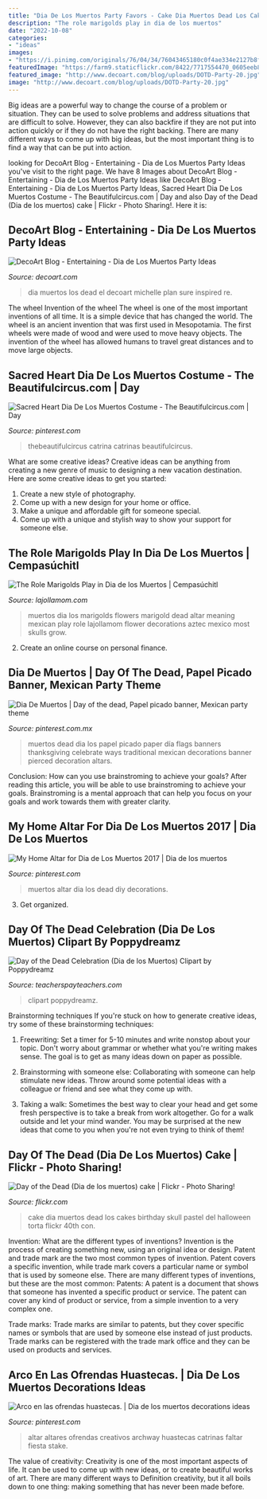 ```yaml
---
title: "Dia De Los Muertos Party Favors - Cake Dia Muertos Dead Los Cakes Birthday Skull Pastel Del Halloween Torta Flickr 40th Con"
description: "The role marigolds play in dia de los muertos"
date: "2022-10-08"
categories:
- "ideas"
images:
- "https://i.pinimg.com/originals/76/04/34/76043465180c0f4ae334e2127b8f7cee.jpg"
featuredImage: "https://farm9.staticflickr.com/8422/7717554470_0605eeb88b_o_d.jpg"
featured_image: "http://www.decoart.com/blog/uploads/DOTD-Party-20.jpg"
image: "http://www.decoart.com/blog/uploads/DOTD-Party-20.jpg"
---
```



Big ideas are a powerful way to change the course of a problem or situation. They can be used to solve problems and address situations that are difficult to solve. However, they can also backfire if they are not put into action quickly or if they do not have the right backing. There are many different ways to come up with big ideas, but the most important thing is to find a way that can be put into action.

	

		
looking for DecoArt Blog - Entertaining - Dia de Los Muertos Party Ideas you've visit to the right page. We have 8 Images about DecoArt Blog - Entertaining - Dia de Los Muertos Party Ideas like DecoArt Blog - Entertaining - Dia de Los Muertos Party Ideas, Sacred Heart Dia De Los Muertos Costume - The Beautifulcircus.com | Day and also Day of the Dead (Dia de los muertos) cake | Flickr - Photo Sharing!. Here it is:
		
    
## DecoArt Blog - Entertaining - Dia De Los Muertos Party Ideas

<img loading=lazy src="http://www.decoart.com/blog/uploads/DOTD-Party-20.jpg" onerror="this.onerror=null;this.src='https://tse3.mm.bing.net/th?id=OIP.Em14JAVD21dZlmiX5B5DZwHaLH&amp;pid=15.1';" alt="DecoArt Blog - Entertaining - Dia de Los Muertos Party Ideas">

_Source: decoart.com_

>dia muertos los dead el decoart michelle plan sure inspired re. 

	

The wheel
Invention of the wheel
The wheel is one of the most important inventions of all time. It is a simple device that has changed the world. The wheel is an ancient invention that was first used in Mesopotamia. The first wheels were made of wood and were used to move heavy objects. The invention of the wheel has allowed humans to travel great distances and to move large objects.

    
## Sacred Heart Dia De Los Muertos Costume - The Beautifulcircus.com | Day

<img loading=lazy src="https://i.pinimg.com/originals/16/73/69/16736998e908e79329fddc25e51496be.png" onerror="this.onerror=null;this.src='https://tse2.mm.bing.net/th?id=OIP.zuFd8wMkvCape7KZZWYbeQHaJ3&amp;pid=15.1';" alt="Sacred Heart Dia De Los Muertos Costume - The Beautifulcircus.com | Day">

_Source: pinterest.com_

>thebeautifulcircus catrina catrinas beautifulcircus. 

	

What are some creative ideas?
Creative ideas can be anything from creating a new genre of music to designing a new vacation destination. Here are some creative ideas to get you started: 
1. Create a new style of photography.
2. Come up with a new design for your home or office.
3. Make a unique and affordable gift for someone special.
4. Come up with a unique and stylish way to show your support for someone else.

    
## The Role Marigolds Play In Dia De Los Muertos | Cempasúchitl

<img loading=lazy src="https://lajollamom.com/wp-content/uploads/2012/11/dia-de-los-muertos-marigolds-altar.jpg" onerror="this.onerror=null;this.src='https://tse1.mm.bing.net/th?id=OIP.6AesrbyqnLmEMfmFriCTiwHaLI&amp;pid=15.1';" alt="The Role Marigolds Play in Dia de los Muertos | Cempasúchitl">

_Source: lajollamom.com_

>muertos dia los marigolds flowers marigold dead altar meaning mexican play role lajollamom flower decorations aztec mexico most skulls grow. 

	

2. Create an online course on personal finance.

    
## Dia De Muertos | Day Of The Dead, Papel Picado Banner, Mexican Party Theme

<img loading=lazy src="https://i.pinimg.com/736x/6d/7b/22/6d7b22a37abee48e1937088cb97a4906.jpg" onerror="this.onerror=null;this.src='https://tse2.mm.bing.net/th?id=OIP.ZkHhMKiFaEU2q6HRFpRzYAHaFj&amp;pid=15.1';" alt="Dia De Muertos | Day of the dead, Papel picado banner, Mexican party theme">

_Source: pinterest.com.mx_

>muertos dead dia los papel picado paper día flags banners thanksgiving celebrate ways traditional mexican decorations banner pierced decoration altars. 

	

Conclusion: How can you use brainstroming to achieve your goals?
After reading this article, you will be able to use brainstroming to achieve your goals. Brainstroming is a mental approach that can help you focus on your goals and work towards them with greater clarity.

    
## My Home Altar For Dia De Los Muertos 2017 | Dia De Los Muertos

<img loading=lazy src="https://i.pinimg.com/originals/76/04/34/76043465180c0f4ae334e2127b8f7cee.jpg" onerror="this.onerror=null;this.src='https://tse4.mm.bing.net/th?id=OIP.Ms_mskFUpYNmvSUb358npwHaK8&amp;pid=15.1';" alt="My Home Altar for Dia de Los Muertos 2017 | Dia de los muertos">

_Source: pinterest.com_

>muertos altar dia los dead diy decorations. 

	

3. Get organized.

    
## Day Of The Dead Celebration (Dia De Los Muertos) Clipart By Poppydreamz

<img loading=lazy src="https://ecdn.teacherspayteachers.com/thumbitem/Day-of-the-Dead-Celebration-Dia-de-los-Muertos-Clipart-by-Poppydreamz-006551000-1379881809-1585053095/original-885148-2.jpg" onerror="this.onerror=null;this.src='https://tse2.mm.bing.net/th?id=OIP.VxsNgv4WMp7zC0JC67iT9gAAAA&amp;pid=15.1';" alt="Day of the Dead Celebration (Dia de los Muertos) Clipart by Poppydreamz">

_Source: teacherspayteachers.com_

>clipart poppydreamz. 

	

Brainstorming techniques
If you're stuck on how to generate creative ideas, try some of these brainstorming techniques:
1. Freewriting: Set a timer for 5-10 minutes and write nonstop about your topic. Don't worry about grammar or whether what you're writing makes sense. The goal is to get as many ideas down on paper as possible.

2. Brainstorming with someone else: Collaborating with someone can help stimulate new ideas. Throw around some potential ideas with a colleague or friend and see what they come up with.

3. Taking a walk: Sometimes the best way to clear your head and get some fresh perspective is to take a break from work altogether. Go for a walk outside and let your mind wander. You may be surprised at the new ideas that come to you when you're not even trying to think of them!

    
## Day Of The Dead (Dia De Los Muertos) Cake | Flickr - Photo Sharing!

<img loading=lazy src="https://farm9.staticflickr.com/8422/7717554470_0605eeb88b_o_d.jpg" onerror="this.onerror=null;this.src='https://tse2.mm.bing.net/th?id=OIP.Zv490b_c5SSouW19tn6CFAHaLH&amp;pid=15.1';" alt="Day of the Dead (Dia de los muertos) cake | Flickr - Photo Sharing!">

_Source: flickr.com_

>cake dia muertos dead los cakes birthday skull pastel del halloween torta flickr 40th con. 

	

Invention: What are the different types of inventions?
Invention is the process of creating something new, using an original idea or design. Patent and trade mark are the two most common types of invention. Patent covers a specific invention, while trade mark covers a particular name or symbol that is used by someone else. There are many different types of inventions, but these are the most common:
Patents: A patent is a document that shows that someone has invented a specific product or service. The patent can cover any kind of product or service, from a simple invention to a very complex one.

Trade marks: Trade marks are similar to patents, but they cover specific names or symbols that are used by someone else instead of just products. Trade marks can be registered with the trade mark office and they can be used on products and services.

    
## Arco En Las Ofrendas Huastecas. | Dia De Los Muertos Decorations Ideas

<img loading=lazy src="https://i.pinimg.com/736x/7d/4a/a7/7d4aa7bd672dc57aa5ec3f1ab53dbb26.jpg" onerror="this.onerror=null;this.src='https://tse1.mm.bing.net/th?id=OIP.Y53kGfJhY4-6iYl9S5PpcAHaM8&amp;pid=15.1';" alt="Arco en las ofrendas huastecas. | Dia de los muertos decorations ideas">

_Source: pinterest.com_

>altar altares ofrendas creativos archway huastecas catrinas faltar fiesta stake. 

	

The value of creativity:
Creativity is one of the most important aspects of life. It can be used to come up with new ideas, or to create beautiful works of art. There are many different ways to Definition creativity, but it all boils down to one thing: making something that has never been made before.

